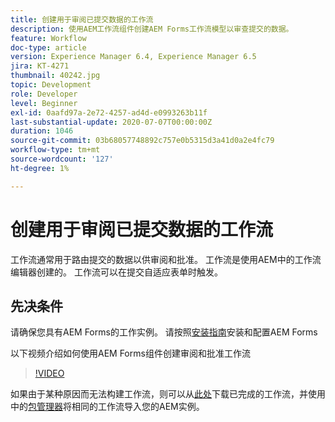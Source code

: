 ```yaml
---
title: 创建用于审阅已提交数据的工作流
description: 使用AEM工作流组件创建AEM Forms工作流模型以审查提交的数据。
feature: Workflow
doc-type: article
version: Experience Manager 6.4, Experience Manager 6.5
jira: KT-4271
thumbnail: 40242.jpg
topic: Development
role: Developer
level: Beginner
exl-id: 0aafd97a-2e72-4257-ad4d-e0993263b11f
last-substantial-update: 2020-07-07T00:00:00Z
duration: 1046
source-git-commit: 03b68057748892c757e0b5315d3a41d0a2e4fc79
workflow-type: tm+mt
source-wordcount: '127'
ht-degree: 1%

---
```


# 创建用于审阅已提交数据的工作流

工作流通常用于路由提交的数据以供审阅和批准。 工作流是使用AEM中的工作流编辑器创建的。 工作流可以在提交自适应表单时触发。

## 先决条件

请确保您具有AEM Forms的工作实例。 请按照[安装指南](https://experienceleague.adobe.com/docs/experience-manager-65/forms/install-aem-forms/osgi-installation/installing-configuring-aem-forms-osgi.html?lang=zh-Hans)安装和配置AEM Forms

以下视频介绍如何使用AEM Forms组件创建审阅和批准工作流
>[!VIDEO](https://video.tv.adobe.com/v/40242?quality=12&learn=on)


如果由于某种原因而无法构建工作流，则可以从[此处](assets/review-submitted-data-workflow.zip)下载已完成的工作流，并使用中的[包管理器](http://localhost:4502/crx/packmgr/index.jsp)将相同的工作流导入您的AEM实例。

